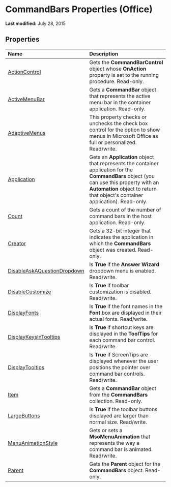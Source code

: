 
# CommandBars Properties (Office)

 **Last modified:** July 28, 2015


## Properties



|**Name**|**Description**|
|:-----|:-----|
| [ActionControl](70097691-a771-4f7d-020b-2a9d33e18fa0.md)|Gets the  **CommandBarControl** object whose **OnAction** property is set to the running procedure. Read-only.|
| [ActiveMenuBar](8f341f53-418c-6d05-ac0b-e45a6b2baa0d.md)|Gets a  **CommandBar** object that represents the active menu bar in the container application. Read-only.|
| [AdaptiveMenus](1b8c1a2a-9fe1-4148-6e03-5bf48f137d6f.md)|This property checks or unchecks the check box control for the option to show menus in Microsoft Office as full or personalized. Read/write.|
| [Application](98ce76f8-c2ef-0304-97c6-70e2567700e7.md)|Gets an  **Application** object that represents the container application for the **CommandBars** object (you can use this property with an **Automation** object to return that object's container application). Read-only.|
| [Count](10b19483-f9a0-dd0d-512f-74afc1ddfe8b.md)|Gets a count of the number of command bars in the host application. Read-only.|
| [Creator](7841f7b3-2ae7-9264-37e7-c359d583a2a1.md)|Gets a 32-bit integer that indicates the application in which the  **CommandBars** object was created. Read-only.|
| [DisableAskAQuestionDropdown](a0954aa4-256c-4a14-6bab-959a00e9367d.md)|Is  **True** if the **Answer Wizard** dropdown menu is enabled. Read/write.|
| [DisableCustomize](cbebdaa7-2e8d-af73-fd18-03b3b11f98ac.md)|Is  **True** if toolbar customization is disabled. Read/write.|
| [DisplayFonts](25a9ede7-3575-6706-406d-a5b656cd965e.md)|Is  **True** if the font names in the **Font** box are displayed in their actual fonts. Read/write.|
| [DisplayKeysInTooltips](de132c5f-bc9f-c335-28ff-b9459c912b2c.md)|Is  **True** if shortcut keys are displayed in the **ToolTips** for each command bar control. Read/write.|
| [DisplayTooltips](98b62729-d1c8-a6dc-328e-8dbb6bbd80dc.md)|Is  **True** if ScreenTips are displayed whenever the user positions the pointer over command bar controls. Read/write.|
| [Item](bca38d83-67cb-2cba-ddfa-918a5b2ff508.md)|Gets a  **CommandBar** object from the **CommandBars** collection. Read-only.|
| [LargeButtons](bcacab92-9779-5061-f68a-69722210e14e.md)|Is  **True** if the toolbar buttons displayed are larger than normal size. Read/write.|
| [MenuAnimationStyle](bd79a55a-23f4-6056-649b-9dc384b597aa.md)|Gets or sets a  **MsoMenuAnimation** that represents the way a command bar is animated. Read/write.|
| [Parent](7819df1a-1f63-793c-54f3-c1129fd6cdff.md)|Gets the  **Parent** object for the **CommandBars** object. Read-only.|
